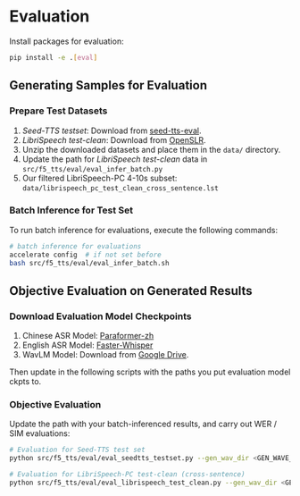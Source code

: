
# Evaluation

Install packages for evaluation:

```bash
pip install -e .[eval]
```

## Generating Samples for Evaluation

### Prepare Test Datasets

1. *Seed-TTS testset*: Download from [seed-tts-eval](https://github.com/BytedanceSpeech/seed-tts-eval).
2. *LibriSpeech test-clean*: Download from [OpenSLR](http://www.openslr.org/12/).
3. Unzip the downloaded datasets and place them in the `data/` directory.
4. Update the path for *LibriSpeech test-clean* data in `src/f5_tts/eval/eval_infer_batch.py`
5. Our filtered LibriSpeech-PC 4-10s subset: `data/librispeech_pc_test_clean_cross_sentence.lst`

### Batch Inference for Test Set

To run batch inference for evaluations, execute the following commands:

```bash
# batch inference for evaluations
accelerate config  # if not set before
bash src/f5_tts/eval/eval_infer_batch.sh
```

## Objective Evaluation on Generated Results

### Download Evaluation Model Checkpoints

1. Chinese ASR Model: [Paraformer-zh](https://huggingface.co/funasr/paraformer-zh)
2. English ASR Model: [Faster-Whisper](https://huggingface.co/Systran/faster-whisper-large-v3)
3. WavLM Model: Download from [Google Drive](https://drive.google.com/file/d/1-aE1NfzpRCLxA4GUxX9ITI3F9LlbtEGP/view).

Then update in the following scripts with the paths you put evaluation model ckpts to.

### Objective Evaluation

Update the path with your batch-inferenced results, and carry out WER / SIM evaluations:
```bash
# Evaluation for Seed-TTS test set
python src/f5_tts/eval/eval_seedtts_testset.py --gen_wav_dir <GEN_WAVE_DIR>

# Evaluation for LibriSpeech-PC test-clean (cross-sentence)
python src/f5_tts/eval/eval_librispeech_test_clean.py --gen_wav_dir <GEN_WAVE_DIR> --librispeech_test_clean_path <TEST_CLEAN_PATH>
```